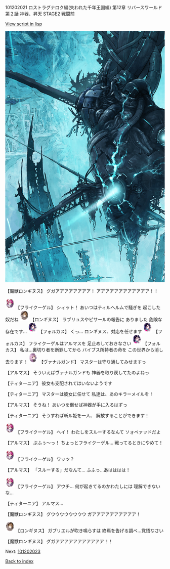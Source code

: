101202021 ロストラグナロク編(失われた千年王国編) 第12章 リバースワールド 第２話 神器、昇天 STAGE2 戦闘前

[View script in lisp](../scripts/101202021.txt)

![underground_world_3.png](../images/backgrounds/underground_world_3.png)

【魔獣ロンギヌス】
グガアアアアアアアア！
アアアアアアアアアアアア！！

<img src="../images/units/3500211.png" alt="3500211.png" height="34"/>
【フライクーゲル】
シィット！
あいつはティルヘルムで騒ぎを
起こした奴だね

<img src="../images/units/3300111.png" alt="3300111.png" height="34"/>
【ロンギヌス】
ラブリュスやピサールの報告に
ありました
危険な存在です…

<img src="../images/units/3301811.png" alt="3301811.png" height="34"/>
【フォルカス】
くっ…
ロンギヌス、対応を任せます

<img src="../images/units/3301811.png" alt="3301811.png" height="34"/>
【フォルカス】
フライクーゲルはアルマスを
足止めしておきなさい

<img src="../images/units/3301811.png" alt="3301811.png" height="34"/>
【フォルカス】
私は…裏切り者を断罪してから
バイブス所持者の命を
この世界から消し去ります！

<img src="../images/units/3601111.png" alt="3601111.png" height="34"/>
【ヴァナルガンド】
マスターは守り通してみせますっ

【アルマス】
そういえばヴァナルガンドも
神器を取り戻してたのよねっ

【ティターニア】
彼女も支配されてはいないようです

【ティターニア】
マスターは彼女に任せて
私達は、あのキラーメイルを！

【アルマス】
そうね！
あいつを倒せば神器が手に入るはずっ

【ティターニア】
そうすれば斬ル姫を一人、
解放することができます！

<img src="../images/units/3500211.png" alt="3500211.png" height="34"/>
【フライクーゲル】
ヘイ！
わたしをスルーするなんて
ソォベァッドだよ

【アルマス】
ぷふぅ～っ！
ちょっとフライクーゲル…
戦ってるときにやめて！

<img src="../images/units/3500211.png" alt="3500211.png" height="34"/>
【フライクーゲル】
ワッツ？

【アルマス】
「スルーする」だなんて…
ふふっ…あはははは！

<img src="../images/units/3500211.png" alt="3500211.png" height="34"/>
【フライクーゲル】
アウチ…
何が起きてるのかわたしには
理解できないな…

【ティターニア】
アルマス…

【魔獣ロンギヌス】
グウウウウウウウウ
ガアアアアアアアアアア！

<img src="../images/units/3300111.png" alt="3300111.png" height="34"/>
【ロンギヌス】
ガブリエルが吹き鳴らすは
終焉を告げる調べ…覚悟なさい

【魔獣ロンギヌス】
グガアアアアアアアアアアア！！

Next: [101202023](101202023.md)

[Back to index](index.md)
